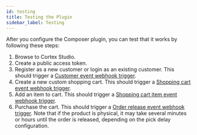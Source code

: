 ```yaml
---
id: testing
title: Testing the Plugin
sidebar_label: Testing
---
```


After you configure the Composer plugin, you can test that it works by following these steps:

1. Browse to Cortex Studio.
2. Create a public access token.
3. Register as a new customer or login as an existing customer. This should trigger a [Customer event webhook trigger](event-payloads.md#customer-events).
4. Create a new custom shopping cart. This should trigger a [Shopping cart event webhook trigger](event-payloads.md#shopping-cart-events).
5. Add an item to cart. This should trigger a [Shopping cart item event webhook trigger](event-payloads.md#shopping-cart-item-events).
6. Purchase the cart. This should trigger a [Order release event webhook trigger](event-payloads.md#order-released-events). Note that if the product is physical, it may take several minutes or hours until the order is released, depending on the pick delay configuration.
